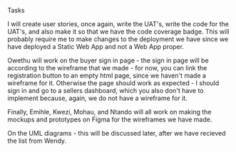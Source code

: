 Tasks

I will create user stories, once again, write the UAT's, write the code for the UAT's, and also make it so that we have the code coverage badge. This will probably require me to make changes to the deployment we have since we have deployed a Static Web App and not a Web App proper.

Owethu will work on the buyer sign in page - the sign in page will be according to the wireframe that we made - for now, you can link the registration button to an empty html page, since we haven't made a wireframe for it. Otherwise the page should work as expected - I should sign in and go to a sellers dashboard, which you also don't have to implement because, again, we do not have a wireframe for it.

Finally, Emihle, Kwezi, Mohau, and Ntando will all work on making the mockups and prototypes on Figma for the wireframes we have made.

On the UML diagrams - this will be discussed later, after we have recieved the list from Wendy.
